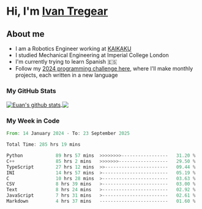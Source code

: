 # Hi, I'm [Ivan Tregear](https://www.linkedin.com/in/ivantregear/)

## About me

* I am a Robotics Engineer working at [KAIKAKU](https://github.com/KAIKAKU-AI)
* I studied Mechanical Engineering at Imperial College London
* I'm currently trying to learn Spanish :es:
* Follow my [2024 programming challenge here](https://github.com/ITregear?tab=repositories), where I'll make monthly projects, each written in a new language


### My GitHub Stats

<a href="#my-github-stats">
  <img align="center" src="https://github-readme-stats.vercel.app/api?username=itregear&count_private=true&show_icons=true&include_all_commits=true&theme=material-palenight" alt="Euan's github stats" />
</a>

<a href="#my-github-stats">
  <img align="center" src="https://github-readme-stats.vercel.app/api/top-langs/?username=itregear&layout=compact&theme=material-palenight" />
</a>

### My Week in Code
<!--START_SECTION:waka-->

```rust
From: 14 January 2024 - To: 23 September 2025

Total Time: 285 hrs 19 mins

Python            89 hrs 57 mins  >>>>>>>>-----------------   31.20 %
C++               85 hrs 2 mins   >>>>>>>------------------   29.50 %
TypeScript        27 hrs 12 mins  >>-----------------------   09.44 %
INI               14 hrs 57 mins  >------------------------   05.19 %
C                 10 hrs 28 mins  >------------------------   03.63 %
CSV               8 hrs 39 mins   >------------------------   03.00 %
Text              8 hrs 24 mins   >------------------------   02.92 %
JavaScript        7 hrs 31 mins   >------------------------   02.61 %
Markdown          4 hrs 37 mins   -------------------------   01.60 %
```

<!--END_SECTION:waka-->
